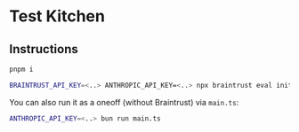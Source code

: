 # Test Kitchen

## Instructions

```bash
pnpm i

BRAINTRUST_API_KEY=<..> ANTHROPIC_API_KEY=<..> npx braintrust eval initialGeneration.eval.ts
```

You can also run it as a oneoff (without Braintrust) via `main.ts`:
```bash
ANTHROPIC_API_KEY=<..> bun run main.ts
```